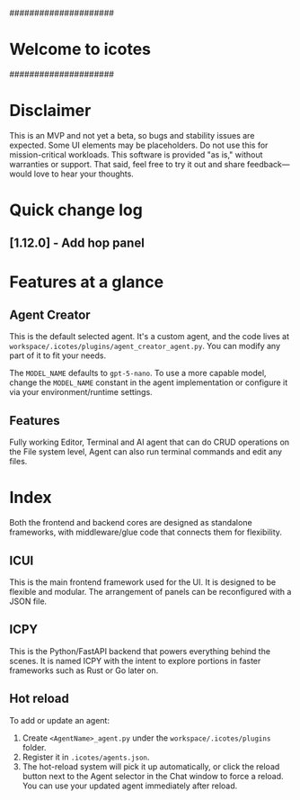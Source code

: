 #####################
# Welcome to icotes #
#####################

# Disclaimer #
This is an MVP and not yet a beta, so bugs and stability issues are expected.
Some UI elements may be placeholders.
Do not use this for mission-critical workloads.
This software is provided "as is," without warranties or support.
That said, feel free to try it out and share feedback—would love to hear your thoughts. 

# Quick change log
## [1.12.0] - Add hop panel

# Features at a glance #

## Agent Creator ##
This is the default selected agent. It's a custom agent, and the code lives at
`workspace/.icotes/plugins/agent_creator_agent.py`. You can modify any part of it to fit your needs.

The `MODEL_NAME` defaults to `gpt-5-nano`. To use a more capable model, change the `MODEL_NAME`
constant in the agent implementation or configure it via your environment/runtime settings.

## Features ##
Fully working Editor, Terminal and AI agent that can do CRUD operations on the
File system level, Agent can also run terminal commands and edit any files.

# Index #
Both the frontend and backend cores are designed as standalone frameworks, with
middleware/glue code that connects them for flexibility.

## ICUI ##
This is the main frontend framework used for the UI.
It is designed to be flexible and modular. The arrangement of panels can be reconfigured
with a JSON file.

## ICPY ##
This is the Python/FastAPI backend that powers everything behind the scenes.
It is named ICPY with the intent to explore portions in faster frameworks
such as Rust or Go later on.

## Hot reload ##
To add or update an agent:
1) Create `<AgentName>_agent.py` under the `workspace/.icotes/plugins` folder.
2) Register it in `.icotes/agents.json`.
3) The hot-reload system will pick it up automatically, or click the reload button next to the Agent
   selector in the Chat window to force a reload.
You can use your updated agent immediately after reload.